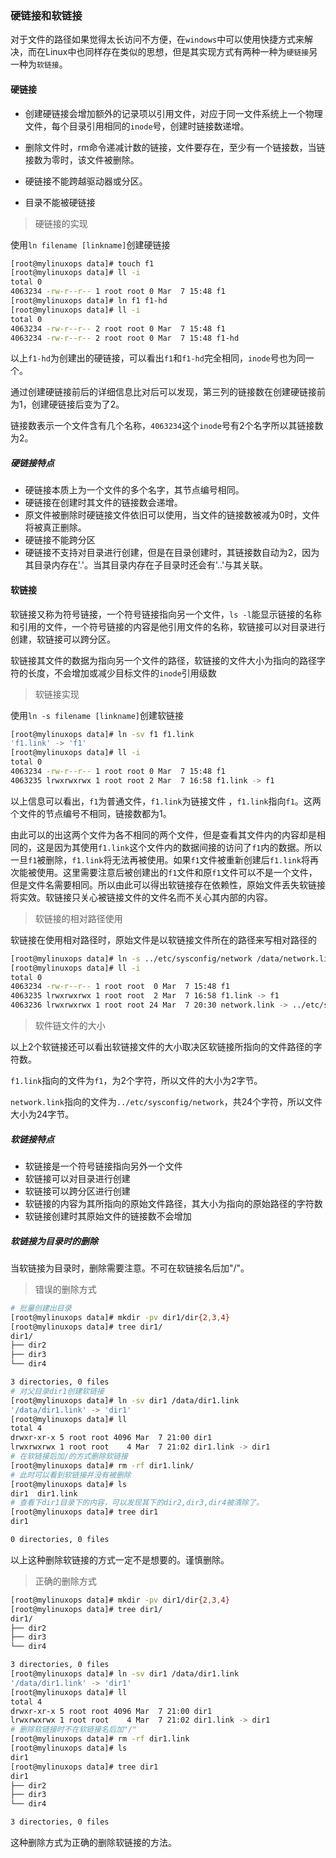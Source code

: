 ### 硬链接和软链接

对于文件的路径如果觉得太长访问不方便，在`windows`中可以使用快捷方式来解决，而在Linux中也同样存在类似的思想，但是其实现方式有两种一种为`硬链接`另一种为`软链接`。

#### 硬链接

* 创建硬链接会增加额外的记录项以引用文件，对应于同一文件系统上一个物理文件，每个目录引用相同的`inode`号，创建时链接数递增。

* 删除文件时，rm命令递减计数的链接，文件要存在，至少有一个链接数，当链接数为零时，该文件被删除。

* 硬链接不能跨越驱动器或分区。
* 目录不能被硬链接

> 硬链接的实现

使用`ln filename [linkname]`创建硬链接

```bash
[root@mylinuxops data]# touch f1
[root@mylinuxops data]# ll -i
total 0
4063234 -rw-r--r-- 1 root root 0 Mar  7 15:48 f1
[root@mylinuxops data]# ln f1 f1-hd
[root@mylinuxops data]# ll -i
total 0
4063234 -rw-r--r-- 2 root root 0 Mar  7 15:48 f1
4063234 -rw-r--r-- 2 root root 0 Mar  7 15:48 f1-hd
```

以上`f1-hd`为创建出的硬链接，可以看出`f1`和`f1-hd`完全相同，`inode`号也为同一个。

通过创建硬链接前后的详细信息比对后可以发现，第三列的链接数在创建硬链接前为1，创建硬链接后变为了2。

链接数表示一个文件含有几个名称，`4063234`这个`inode`号有2个名字所以其链接数为2。

##### 硬链接特点

* 硬链接本质上为一个文件的多个名字，其节点编号相同。
* 硬链接在创建时其文件的链接数会递增。
* 原文件被删除时硬链接文件依旧可以使用，当文件的链接数被减为0时，文件将被真正删除。
* 硬链接不能跨分区
* 硬链接不支持对目录进行创建，但是在目录创建时，其链接数自动为2，因为其目录内存在'.'。当其目录内存在子目录时还会有'..'与其关联。

#### 软链接

软链接又称为符号链接，一个符号链接指向另一个文件，`ls -l`能显示链接的名称和引用的文件，一个符号链接的内容是他引用文件的名称，软链接可以对目录进行创建，软链接可以跨分区。

软链接其文件的数据为指向另一个文件的路径，软链接的文件大小为指向的路径字符的长度，不会增加或减少目标文件的`inode`引用级数

> 软链接实现

使用`ln -s filename [linkname]`创建软链接

```bash
[root@mylinuxops data]# ln -sv f1 f1.link
'f1.link' -> 'f1'
[root@mylinuxops data]# ll -i
total 0
4063234 -rw-r--r-- 1 root root 0 Mar  7 15:48 f1
4063235 lrwxrwxrwx 1 root root 2 Mar  7 16:58 f1.link -> f1
```

以上信息可以看出，`f1`为普通文件，`f1.link`为链接文件 ，`f1.link`指向`f1`。这两个文件的节点编号不相同，链接数都为1。

由此可以的出这两个文件为各不相同的两个文件，但是查看其文件内的内容却是相同的，这是因为其使用`f1.link`这个文件内的数据间接的访问了`f1`内的数据。所以一旦`f1`被删除，`f1.link`将无法再被使用。如果`f1`文件被重新创建后`f1.link`将再次能被使用。这里需要注意后被创建出的`f1`文件和原`f1`文件可以不是一个文件，但是文件名需要相同。所以由此可以得出软链接存在依赖性，原始文件丢失软链接将实效。软链接只关心被链接文件的文件名而不关心其内部的内容。

> 软链接的相对路径使用

软链接在使用相对路径时，原始文件是以软链接文件所在的路径来写相对路径的

```bash
[root@mylinuxops data]# ln -s ../etc/sysconfig/network /data/network.link
[root@mylinuxops data]# ll -i
total 0
4063234 -rw-r--r-- 1 root root  0 Mar  7 15:48 f1
4063235 lrwxrwxrwx 1 root root  2 Mar  7 16:58 f1.link -> f1
4063236 lrwxrwxrwx 1 root root 24 Mar  7 20:30 network.link -> ../etc/sysconfig/network
```

> 软件链文件的大小

以上2个软链接还可以看出软链接文件的大小取决区软链接所指向的文件路径的字符数。

`f1.link`指向的文件为`f1`，为2个字符，所以文件的大小为2字节。

`network.link`指向的文件为`../etc/sysconfig/network`，共24个字符，所以文件大小为24字节。

##### 软链接特点

* 软链接是一个符号链接指向另外一个文件
* 软链接可以对目录进行创建
* 软链接可以跨分区进行创建
* 软链接的内容为其所指向的原始文件路径，其大小为指向的原始路径的字符数
* 软链接创建时其原始文件的链接数不会增加

##### 软链接为目录时的删除

当软链接为目录时，删除需要注意。不可在软链接名后加"/"。

> 错误的删除方式

```bash
# 批量创建出目录
[root@mylinuxops data]# mkdir -pv dir1/dir{2,3,4} 
[root@mylinuxops data]# tree dir1/
dir1/
├── dir2
├── dir3
└── dir4

3 directories, 0 files
# 对父目录dir1创建软链接
[root@mylinuxops data]# ln -sv dir1 /data/dir1.link
'/data/dir1.link' -> 'dir1'
[root@mylinuxops data]# ll
total 4
drwxr-xr-x 5 root root 4096 Mar  7 21:00 dir1
lrwxrwxrwx 1 root root    4 Mar  7 21:02 dir1.link -> dir1
# 在软链接后加/的方式删除软链接
[root@mylinuxops data]# rm -rf dir1.link/
# 此时可以看到软链接并没有被删除
[root@mylinuxops data]# ls
dir1  dir1.link
# 查看下dir1目录下的内容，可以发现其下的dir2,dir3,dir4被清除了。
[root@mylinuxops data]# tree dir1
dir1

0 directories, 0 files
```

以上这种删除软链接的方式一定不是想要的。谨慎删除。

> 正确的删除方式

```bash
[root@mylinuxops data]# mkdir -pv dir1/dir{2,3,4} 
[root@mylinuxops data]# tree dir1/
dir1/
├── dir2
├── dir3
└── dir4

3 directories, 0 files
[root@mylinuxops data]# ln -sv dir1 /data/dir1.link
'/data/dir1.link' -> 'dir1'
[root@mylinuxops data]# ll
total 4
drwxr-xr-x 5 root root 4096 Mar  7 21:00 dir1
lrwxrwxrwx 1 root root    4 Mar  7 21:02 dir1.link -> dir1
# 删除软链接时不在软链接名后加"/"
[root@mylinuxops data]# rm -rf dir1.link
[root@mylinuxops data]# ls
dir1
[root@mylinuxops data]# tree dir1
dir1
├── dir2
├── dir3
└── dir4

3 directories, 0 files
```

这种删除方式为正确的删除软链接的方法。


